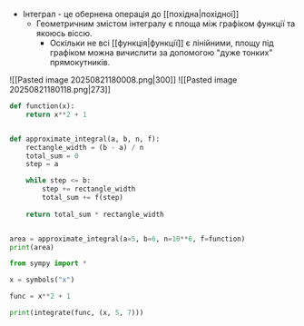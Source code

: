 - Інтеграл - це обернена операція до [[похідна|похідної]]
	- Геометричним змістом інтегралу є площа між графіком функції та якоюсь віссю.
		- Оскільки не всі [[функція|функції]] є лінійними, площу під графіком можна вичислити за допомогою "дуже тонких" прямокутників.

![[Pasted image 20250821180008.png|300]] ![[Pasted image 20250821180118.png|273]]

```python
def function(x):
    return x**2 + 1


def approximate_integral(a, b, n, f):
    rectangle_width = (b - a) / n
    total_sum = 0
    step = a

    while step <= b:
        step += rectangle_width
        total_sum += f(step)
    
    return total_sum * rectangle_width


area = approximate_integral(a=5, b=6, n=10**6, f=function)
print(area)
```

```python
from sympy import *

x = symbols("x")

func = x**2 + 1

print(integrate(func, (x, 5, 7)))
```

